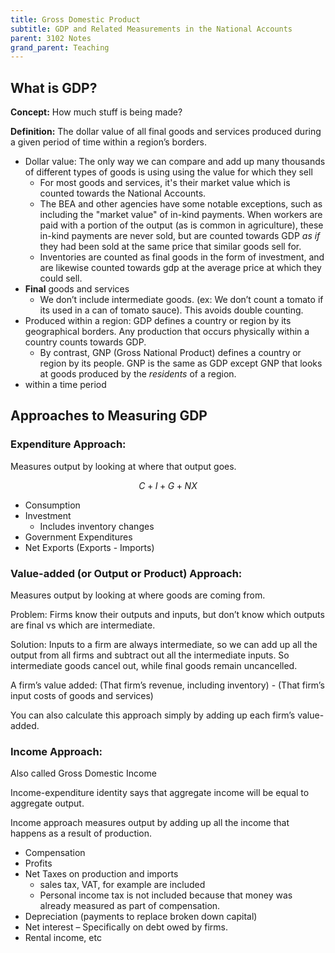 ```yaml
---
title: Gross Domestic Product
subtitle: GDP and Related Measurements in the National Accounts
parent: 3102 Notes
grand_parent: Teaching
---
```



## What is GDP?

**Concept:** How much stuff is being made?

**Definition:** The dollar value of all final goods and services produced during a given period of time within a region’s borders.

- Dollar value: The only way we can compare and add up many thousands of different types of goods is using using the value for which they sell
    - For most goods and services, it's their market value which is counted towards the National Accounts. 
    - The BEA and other agencies have some notable exceptions, such as including the "market value" of in-kind payments. When workers are paid with a portion of the output (as is common in agriculture), these in-kind payments are never sold, but are counted towards GDP *as if* they had been sold at the same price that similar goods sell for.
    - Inventories are counted as final goods in the form of investment, and are likewise counted towards gdp at the average price at which they could sell.
- **Final** goods and services
    - We don’t include intermediate goods. (ex: We don’t count a tomato if its used in a can of tomato sauce). This avoids double counting.
- Produced within a region: GDP defines a country or region by its geographical borders. Any production that occurs physically within a country counts towards GDP.
    - By contrast, GNP (Gross National Product) defines a country or region by its people. GNP is the same as GDP except GNP that looks at goods produced by the *residents* of a region.
- within a time period


<!--
But the dollar value of some goods must be *imputed*.
A full list of imputations here
https://apps.bea.gov/iTable/iTable.cfm?reqid=19&step=3&isuri=1&nipa_table_list=289&categories=survey
he largest NIPA imputation is that made to approximate the value of the services
provided by owner-occupied housing. This imputation is made so that the treatment of
owner-occupied housing in the accounts is comparable to that for tenant-occupied
housing (which is valued by rent paid), thereby keeping GDP invariant as to whether a
house is owned or rented. In the NIPAs, the purchase of a new house (excluding the value
of the unimproved land) is treated as an investment, the ownership of the home is treated
as a productive enterprise, and a service is assumed to flow, over its economic life, from
the house to the occupant. For the homeowner, the value of this service is measured as
the income the homeowner could have received if the house had been rented to a tenant.-->

<!--https://www.cia.gov/the-world-factbook/field/real-gdp-purchasing-power-parity/country-comparison-->


## Approaches to Measuring GDP


### Expenditure Approach:

Measures output by looking at where that output goes.

$$C + I + G + NX$$

- Consumption
- Investment
    - Includes inventory changes
- Government Expenditures
- Net Exports (Exports - Imports)

<!--Government investment is always counted, but where it goes in the formula varies. BEA lumps Gov consumption and invesetment together. OECD seems to seperate them. Need to double check on that before uncommenting this part.-->

### Value-added (or Output or Product) Approach:

Measures output by looking at where goods are coming from.

Problem: Firms know their outputs and inputs, but don’t know which outputs are final vs which are intermediate.

Solution: Inputs to a firm are always intermediate, so we can add up all the output from all firms and subtract out all
the intermediate inputs. So intermediate goods cancel out, while final goods remain uncancelled.

A firm’s value added: (That firm’s revenue, including inventory) - (That firm’s input costs of goods and services)

You can also calculate this approach simply by adding up each firm’s value-added.


### Income Approach:

Also called Gross Domestic Income

Income-expenditure identity says that aggregate income will be equal to aggregate output.

Income approach measures output by adding up all the income that happens as a result of production.

- Compensation
- Profits
- Net Taxes on production and imports
    - sales tax, VAT, for example are included
    - Personal income tax is not included because that money was already measured as part of compensation.
- Depreciation (payments to replace broken down capital)
- Net interest
    – Specifically on debt owed by firms.
- Rental income, etc

